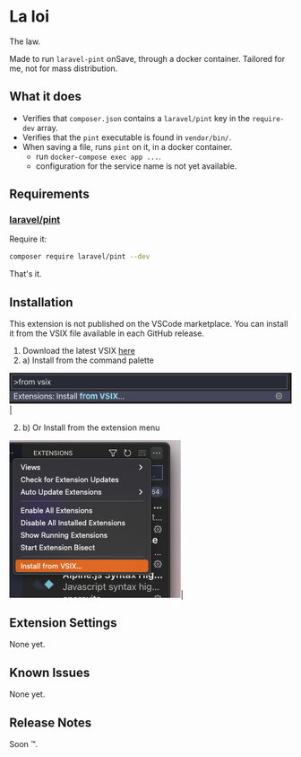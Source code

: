 # La loi

The law.

Made to run `laravel-pint` onSave, through a docker container.
Tailored for me, not for mass distribution.

## What it does

- Verifies that `composer.json` contains a `laravel/pint` key in the `require-dev` array.
- Verifies that the `pint` executable is found in `vendor/bin/`.
- When saving a file, runs `pint` on it, in a docker container.
  - run `docker-compose exec app ...`.
  - configuration for the service name is not yet available.

## Requirements

### [laravel/pint](https://github.com/laravel/pint)

Require it:
```bash
composer require laravel/pint --dev
```

That's it.

## Installation

This extension is not published on the VSCode marketplace.
You can install it from the VSIX file available in each GitHub release.


1. Download the latest VSIX [here](https://github.com/vorban/laloi/releases)
2. a) Install from the command palette

![Command Palette: install from VSIX](https://github.com/vorban/laloi/blob/main/docs/img/cmd_from_vsix.png?raw=true)|

2. b) Or Install from the extension menu

![Install from VSIX](https://github.com/vorban/laloi/blob/main/docs/img/from_vsix.png?raw=true)|

## Extension Settings

None yet.

## Known Issues

None yet.

## Release Notes

Soon :tm:.
